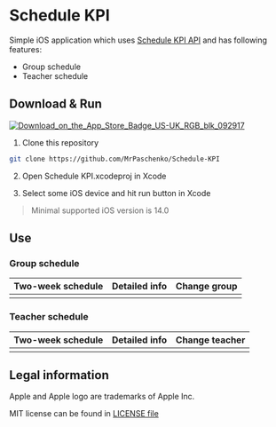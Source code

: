 # Schedule KPI

Simple iOS application which uses [Schedule KPI API](https://github.com/kpi-ua/schedule.kpi.ua) and has following features:

- Group schedule
- Teacher schedule

## Download & Run

[![Download_on_the_App_Store_Badge_US-UK_RGB_blk_092917](https://user-images.githubusercontent.com/64316080/168581675-cfc29e4a-410c-4664-9213-31f11560813c.svg)](https://apps.apple.com/us/app/schedule-kpi/id1625484300)

1. Clone this repository

```bash
git clone https://github.com/MrPaschenko/Schedule-KPI
```

2. Open Schedule KPI.xcodeproj in Xcode

3. Select some iOS device and hit run button in Xcode

> Minimal supported iOS version is 14.0

## Use

### Group schedule

| Two-week schedule  | Detailed info | Change group |
| ------------- | ------------- | ------------- |
|  |  |  |

### Teacher schedule

| Two-week schedule  | Detailed info | Change teacher |
| ------------- | ------------- | ------------- |
|  |  |  |

## Legal information

Apple and Apple logo are trademarks of Apple Inc.

MIT license can be found in [LICENSE file](https://github.com/MrPaschenko/Schedule-KPI/blob/main/LICENSE)
